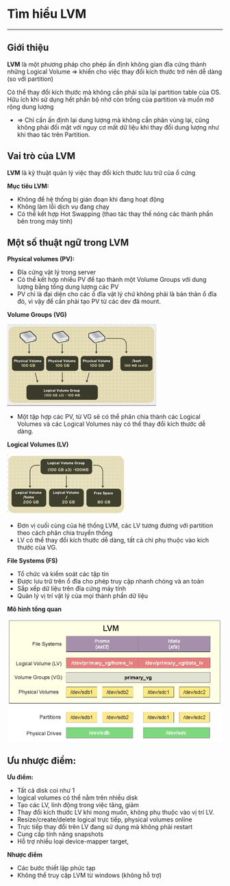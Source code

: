 # Tìm hiểu LVM
---
## Giới thiệu
__LVM__ là một phương pháp cho phép ấn định không gian đĩa cứng thành những Logical Volume
=> khiến cho việc thay đổi kích thước trở nên dễ dàng (so với partition)

Có thể thay đổi kích thước mà không cần phải sửa lại partition table của OS. Hữu ích khi sử dụng hết phần bộ nhớ còn trống của partition và muốn mở rộng dung lượng
- => Chỉ cần ấn định lại dung lượng mà không cần phân vùng lại, cũng không phải đối mặt với nguy cơ mất dữ liệu khi thay đổi dung lượng như khi thao tác trên Partition.

## Vai trò của LVM
__LVM__ là kỹ thuật quản lý việc thay đổi kích thước lưu trữ của ổ cứng

__Mục tiêu LVM:__
-	Không để hệ thống bị gián đoạn khi đang hoạt động
-	Không làm lỗi dịch vụ đang chạy
-	Có thể kết hợp Hot Swapping (thao tác thay thế nóng các thành phần bên trong máy tính)

## Một số thuật ngữ trong LVM
__Physical volumes (PV):__
- Đĩa cứng vật lý trong server
- Có thể kết hợp nhiều PV để tạo thành một Volume Groups với dung lượng bằng tổng dung lượng các PV
- PV chỉ là đại diện cho các ổ đĩa vật lý chứ không phải là bản thân ổ đĩa đó, vì vậy để cần phải tạo PV từ các dev đã mount.

__Volume Groups (VG)__

![](PIC/lvm-1.png)

- Một tập hợp các PV, từ VG sẽ có thể phân chia thành các Logical Volumes và các Logical Volumes này có thể thay đổi kích thước dễ dàng.

__Logical Volumes (LV)__

![](PIC/lvm-2.png)

- Đơn vị cuối cùng của hệ thống LVM, các LV tương đương với partition theo cách phân chia truyền thống
- LV có thể thay đổi kích thước dễ dàng, tất cả chỉ phụ thuộc vào kích thước của VG.

__File Systems (FS)__
-	Tổ chức và kiểm soát các tập tin
-	Được lưu trữ trên ổ đĩa cho phép truy cập nhanh chóng và an toàn
-	Sắp xếp dữ liệu trên đĩa cứng máy tính
-	Quản lý vị trí vật lý của mọi thành phần dữ liệu

__Mô hình tổng quan__

![](PIC/lvm-3.png)

## Ưu nhược điểm:
__Ưu điểm:__
- Tất cả disk coi như 1
- logical volumes có thể nằm trên nhiều disk
- Tạo các LV, linh động trong việc tăng, giảm
- Thay đổi kích thước LV khi mong muốn, không phụ thuộc vào vị trí LV.
- Resize/create/delete logical trực tiếp, physical volumes online
- Trực tiếp thay đổi trên LV đang sử dụng mà không phải restart
- Cung cấp tính năng snapshots
- Hỗ trợ nhiều loại device-mapper target,

__Nhược điểm__
- Các bước thiết lập phức tạp
- Không thể truy cập LVM từ windows (không hỗ trợ)
